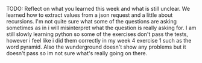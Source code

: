 TODO: Reflect on what you learned this week and what is still unclear.
We learned how to extract values from a json request and a little about recursions.
I'm not quite sure what some of the questions are asking sometimes as in i will misinterpret what the question is really asking for. I am still slowly learning python so some of the exercises don't pass the tests, however i feel like i did them correctly in my week 4 exercise 1 such as the word pyramid. Also the wunderground doesn't show any problems but it doesn't pass so im not sure what's really going on there.